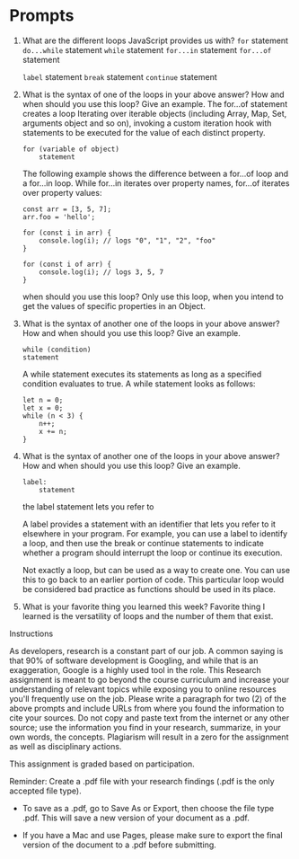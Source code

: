 # Prompts

1. What are the different loops JavaScript provides us with?
    `for` statement
    `do...while` statement
    `while` statement
    `for...in` statement
    `for...of` statement

    `label` statement
    `break` statement
    `continue` statement


2. What is the syntax of one of the loops in your above answer? How and when should you use this loop? Give an example.
    The for...of statement creates a loop Iterating over iterable objects (including Array, Map, Set, arguments object and so on), invoking a custom iteration hook with statements to be executed for the value of each distinct property. 

    ```
    for (variable of object)
        statement
    ```

    The following example shows the difference between a for...of loop and a for...in loop. While for...in iterates over property names, for...of iterates over property values:

    ```
    const arr = [3, 5, 7];
    arr.foo = 'hello';

    for (const i in arr) {
        console.log(i); // logs "0", "1", "2", "foo"
    }

    for (const i of arr) {
        console.log(i); // logs 3, 5, 7
    }
    ```

    when should you use this loop?
    Only use this loop, when you intend to get the values of specific properties in an Object.


3. What is the syntax of another one of the loops in your above answer? How and when should you use this loop? Give an example.
    ```
    while (condition)
    statement
    ```

    A while statement executes its statements as long as a specified condition evaluates to true. A while statement looks as follows: 

    ```
    let n = 0;
    let x = 0;
    while (n < 3) {
        n++;
        x += n;
    }
    ```

4. What is the syntax of another one of the loops in your above answer? How and when should you use this loop? Give an example.
    ```
    label:
        statement
    ```

    the label statement lets you refer to 

    A label provides a statement with an identifier that lets you refer to it elsewhere in your program. For example, you can use a label to identify a loop, and   then use the break or continue statements to indicate whether a program should interrupt the loop or continue its execution.

    Not exactly a loop, but can be used as a way to create one. You can use this to go back to an earlier portion of code. This particular loop would be considered bad practice as functions should be used in its place. 

5. What is your favorite thing you learned this week?
    Favorite thing I learned is the versatility of loops and the number of them that exist.

Instructions

As developers, research is a constant part of our job. A common saying is that 90% of software development is Googling, and while that is an exaggeration, Google is a highly used tool in the role. This Research assignment is meant to go beyond the course curriculum and increase your understanding of relevant topics while exposing you to online resources you'll frequently use on the job. Please write a paragraph for two (2) of the above prompts and include URLs from where you found the information to cite your sources. Do not copy and paste text from the internet or any other source; use the information you find in your research, summarize, in your own words, the concepts. Plagiarism will result in a zero for the assignment as well as disciplinary actions.


This assignment is graded based on participation.

Reminder:  Create a .pdf file with your research findings (.pdf is the only accepted file type).

- To save as a .pdf, go to Save As or Export, then choose the file type .pdf. This will save a new version of your document as a .pdf.

- If you have a Mac and use Pages, please make sure to export the final version of the document to a .pdf before submitting.